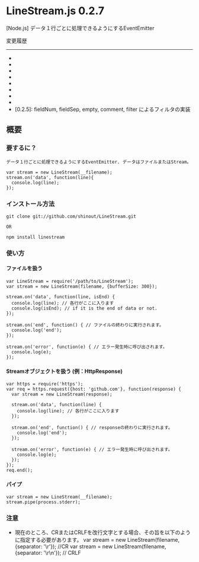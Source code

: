 LineStream.js 0.2.7
==========
[Node.js] データ１行ごとに処理できるようにするEventEmitter

変更履歴

----------------
* [0.0.1]: リリース
* [0.0.2]: npmに登録。
* [0.1.0]: ReadableStreamのインターフェイスを実装
* [0.2.0]: resume()で再開できるようにした
* [0.2.1]: pause()で処理をとめられるようにした
* [0.2.2]: trimのデフォルト値をtrueにした
* [0.2.3]: setEncoding('utf8')にした
* [0.2.4]: trimがtrueのときは最後の改行後の値をemitしないようにした
* [0.2.5]: fieldNum, fieldSep, empty, comment, filter によるフィルタの実装

概要
----------------
### 要するに？ ###
    データ１行ごとに処理できるようにするEventEmitter. データはファイルまたはStream。
    
    var stream = new LineStream(__filename);
    stream.on('data', function(line){
      console.log(line);
    });


### インストール方法 ###
    git clone git://github.com/shinout/LineStream.git

    OR

    npm install linestream

### 使い方 ###
#### ファイルを扱う ####
    var LineStream = require('/path/to/LineStream');
    var stream = new LineStream(filename, {bufferSize: 300});

    stream.on('data', function(line, isEnd) {
      console.log(line); // 各行がここに入ります
      console.log(isEnd); // if it is the end of data or not.
    });

    stream.on('end', function() { // ファイルの終わりに実行されます。
      console.log('end');
    });

    stream.on('error', function(e) { // エラー発生時に呼び出されます。
      console.log(e);
    });



#### Streamオブジェクトを扱う (例：HttpResponse) ####
    var https = require('https');
    var req = https.request({host: 'github.com'}, function(response) {
      var stream = new LineStream(response);

      stream.on('data', function(line) {
        console.log(line); // 各行がここに入ります
      });

      stream.on('end', function() { // responseの終わりに実行されます。
        console.log('end'); 
      });

      stream.on('error', function(e) { // エラー発生時に呼び出されます。
        console.log(e);
      });
    });
    req.end();

#### パイプ  ####
    var stream = new LineStream(__filename);
    stream.pipe(process.stderr);

### 注意 ###
* 現在のところ、CRまたはCRLFを改行文字とする場合、その旨を以下のように指定する必要があります。
    var stream = new LineStream(filename, {separator: '\r'});   //CR
    var stream = new LineStream(filename, {separator: '\r\n'}); // CRLF
